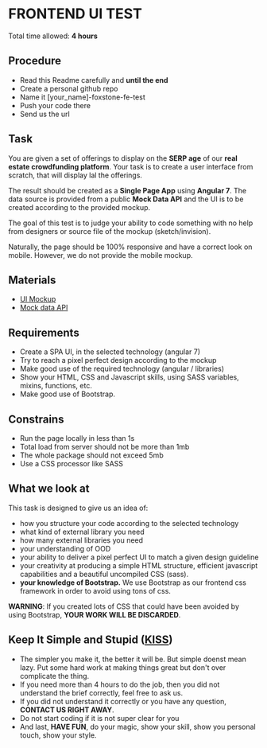# FRONTEND UI TEST

Total time allowed: **4 hours**


## Procedure
- Read this Readme carefully and **until the end**
- Create a personal github repo
- Name it [your_name]-foxstone-fe-test
- Push your code there
- Send us the url

## Task

You are given a set of offerings to display on the **SERP age** of our **real estate crowdfunding platform**. Your task is to create a user interface from scratch, that will display lal the offerings.

The result should be created as a **Single Page App** using **Angular 7**. The data source is provided from a public **Mock Data API** and the UI is to be created according to the provided mockup.

The goal of this test is to judge your ability to code something with no help from designers or source file of the mockup (sketch/invision).

Naturally, the page should be 100% responsive and have a correct look on mobile. However, we do not provide the mobile mockup.

## Materials
- [UI Mockup](https://github.com/yossi55/frontend-test/blob/master/offerings.jpg)
- [Mock data API](http://private-1b3550-phpbackend.apiary-mock.com/offerings)

## Requirements
- Create a SPA UI, in the selected technology (angular 7)
- Try to reach a pixel perfect design according to the mockup
- Make good use of the required technology (angular / libraries)
- Show your HTML, CSS and Javascript skills, using SASS variables, mixins, functions, etc.
- Make good use of Bootstrap.

## Constrains
- Run the page locally in less than 1s
- Total load from server should not be more than 1mb
- The whole package should not exceed 5mb
- Use a CSS processor like SASS

## What we look at
This task is designed to give us an idea of:
- how you structure your code according to the selected technology
- what kind of external library you need
- how many external libraries you need
- your understanding of OOD
- your ability to deliver a pixel perfect UI to match a given design guideline
- your creativity at producing a simple HTML structure, efficient javascript capabilities and a beautiful uncompiled CSS (sass).
- **your knowledge of Bootstrap.** We use Bootstrap as our frontend css framework in order to avoid using tons of css.

**WARNING**: If you created lots of CSS that could have been avoided by using Bootstrap, **YOUR WORK WILL BE DISCARDED**.

## Keep It Simple and Stupid ([KISS](https://en.wikipedia.org/wiki/KISS_principle))
- The simpler you make it, the better it will be. But simple doenst mean lazy. Put some hard work at making things great but don't over complicate the thing.
- If you need more than 4 hours to do the job, then you did not understand the brief correctly, feel free to ask us.
- If you did not understand it correctly or you have any question, **CONTACT US RIGHT AWAY**.
- Do not start coding if it is not super clear for you
- And last, **HAVE FUN**, do your magic, show your skill, show you personal touch, show your style.
